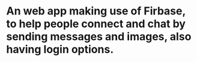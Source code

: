# An web app making use of Firbase, to help people connect and chat by sending messages and images, also having login options.



